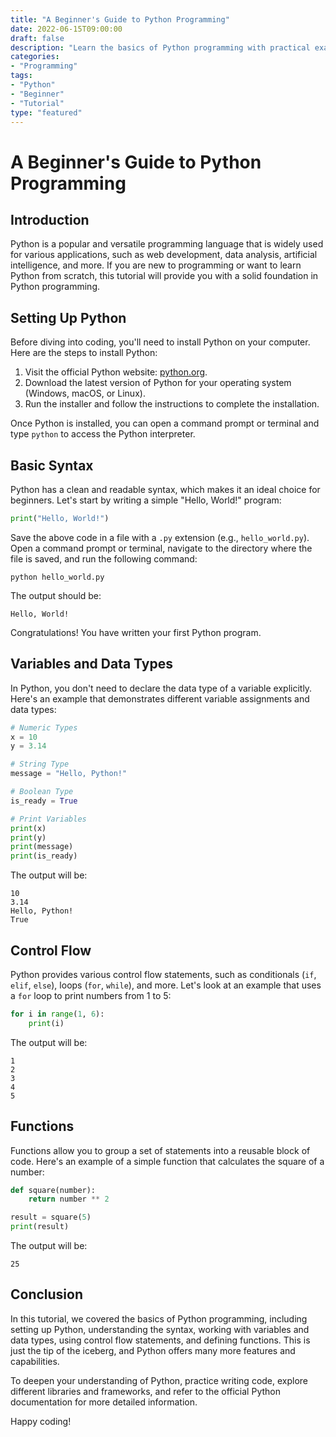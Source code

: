 ```yaml
--- 
title: "A Beginner's Guide to Python Programming"
date: 2022-06-15T09:00:00
draft: false
description: "Learn the basics of Python programming with practical examples and source code snippets."
categories:
- "Programming"
tags:
- "Python"
- "Beginner"
- "Tutorial"
type: "featured"
--- 
```


# A Beginner's Guide to Python Programming

## Introduction

Python is a popular and versatile programming language that is widely used for various applications, such as web development, data analysis, artificial intelligence, and more. If you are new to programming or want to learn Python from scratch, this tutorial will provide you with a solid foundation in Python programming.

## Setting Up Python

Before diving into coding, you'll need to install Python on your computer. Here are the steps to install Python:

1. Visit the official Python website: [python.org](https://www.python.org/).
2. Download the latest version of Python for your operating system (Windows, macOS, or Linux).
3. Run the installer and follow the instructions to complete the installation.

Once Python is installed, you can open a command prompt or terminal and type `python` to access the Python interpreter.

## Basic Syntax

Python has a clean and readable syntax, which makes it an ideal choice for beginners. Let's start by writing a simple "Hello, World!" program:

```python
print("Hello, World!")
```

Save the above code in a file with a `.py` extension (e.g., `hello_world.py`). Open a command prompt or terminal, navigate to the directory where the file is saved, and run the following command:

```
python hello_world.py
```

The output should be:

```
Hello, World!
```

Congratulations! You have written your first Python program.

## Variables and Data Types

In Python, you don't need to declare the data type of a variable explicitly. Here's an example that demonstrates different variable assignments and data types:

```python
# Numeric Types
x = 10
y = 3.14

# String Type
message = "Hello, Python!"

# Boolean Type
is_ready = True

# Print Variables
print(x)
print(y)
print(message)
print(is_ready)
```

The output will be:

```
10
3.14
Hello, Python!
True
```

## Control Flow

Python provides various control flow statements, such as conditionals (`if`, `elif`, `else`), loops (`for`, `while`), and more. Let's look at an example that uses a `for` loop to print numbers from 1 to 5:

```python
for i in range(1, 6):
    print(i)
```

The output will be:

```
1
2
3
4
5
```

## Functions

Functions allow you to group a set of statements into a reusable block of code. Here's an example of a simple function that calculates the square of a number:

```python
def square(number):
    return number ** 2

result = square(5)
print(result)
```

The output will be:

```
25
```

## Conclusion

In this tutorial, we covered the basics of Python programming, including setting up Python, understanding the syntax, working with variables and data types, using control flow statements, and defining functions. This is just the tip of the iceberg, and Python offers many more features and capabilities.

To deepen your understanding of Python, practice writing code, explore different libraries and frameworks, and refer to the official Python documentation for more detailed information.

Happy coding!
